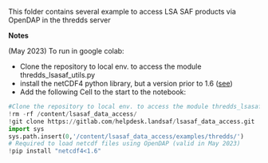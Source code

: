 This folder contains several example to access LSA SAF products via OpenDAP in the thredds server

**Notes**

(May 2023) To run in google colab:
- Clone the repository to local env. to access the module thredds_lsasaf_utils.py  
- install the netCDF4 python library, but a version prior to 1.6 ([see](https://github.com/Unidata/netcdf4-python/issues/1179))  
- Add the following Cell to the start to the notebook:

```python
#Clone the repository to local env. to access the module thredds_lsasaf_utils.py
!rm -rf /content/lsasaf_data_access/
!git clone https://gitlab.com/helpdesk.landsaf/lsasaf_data_access.git
import sys
sys.path.insert(0,'/content/lsasaf_data_access/examples/thredds/')
# Required to load netcdf files using OpenDAP (valid in May 2023)
!pip install "netcdf4<1.6"
```


